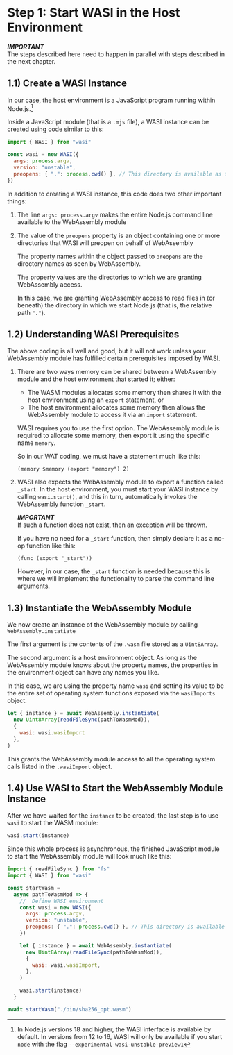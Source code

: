 # Step 1: Start WASI in the Host Environment

***IMPORTANT***<br>
The steps described here need to happen in parallel with steps described in the next chapter. 

## 1.1) Create a WASI Instance

In our case, the host environment is a JavaScript program running within Node.js.[^1]

Inside a JavaScript module (that is a `.mjs` file), a WASI instance can be created using code similar to this:

```javascript
import { WASI } from "wasi"

const wasi = new WASI({
  args: process.argv,
  version: "unstable",
  preopens: { ".": process.cwd() }, // This directory is available as fd 3 when calling WASI path_open
})
```

In addition to creating a WASI instance, this code does two other important things:

1. The line `args: process.argv` makes the entire Node.js command line available to the WebAssembly module
2. The value of the `preopens` property is an object containing one or more directories that WASI will preopen on behalf of WebAssembly

   The property names within the object passed to `preopens` are the directory names as seen by WebAssembly.

   The property values are the directories to which we are granting WebAssembly access.

   In this case, we are granting WebAssembly access to read files in (or beneath) the directory in which we start Node.js (that is, the relative path `"."`).

## 1.2) Understanding WASI Prerequisites

The above coding is all well and good, but it will not work unless your WebAssembly module has fulfilled certain prerequisites imposed by WASI.

1. There are two ways memory can be shared between a WebAssembly module and the host environment that started it; either:
   * The WASM modules allocates some memory then shares it with the host environment using an `export` statement, or
   * The host environment allocates some memory then allows the WebAssembly module to access it via an `import` statement.
   
   WASI requires you to use the first option.
   The WebAssembly module is required to allocate some memory, then export it using the specific name `memory`.

   So in our WAT coding, we must have a statement much like this:

   ```wat
   (memory $memory (export "memory") 2)
   ```

2. WASI also expects the WebAssembly module to export a function called `_start`.
   In the host environment, you must start your WASI instance by calling `wasi.start()`, and this in turn, automatically invokes the WebAssembly function `_start`.

   ***IMPORTANT***<br>
   If such a function does not exist, then an exception will be thrown.

   If you have no need for a `_start` function, then simply declare it as a no-op function like this:

   ```wat
   (func (export "_start"))
   ```

   However, in our case, the `_start` function is needed because this is where we will implement the functionality to parse the command line arguments.

## 1.3) Instantiate the WebAssembly Module

We now create an instance of the WebAssembly module by calling `WebAssembly.instatiate`

The first argument is the contents of the `.wasm` file stored as a `Uint8Array`.

The second argument is a host environment object.
As long as the WebAssembly module knows about the property names, the properties in the environment object can have any names you like.

In this case, we are using the property name `wasi` and setting its value to be the entire set of operating system functions exposed via the `wasiImports` object.

```javascript
let { instance } = await WebAssembly.instantiate(
  new Uint8Array(readFileSync(pathToWasmMod)),
  {
    wasi: wasi.wasiImport
  },
)
```

This grants the WebAssembly module access to all the operating system calls listed in the `.wasiImport` object.

## 1.4) Use WASI to Start the WebAssembly Module Instance

After we have waited for the `instance` to be created, the last step is to use `wasi` to start the WASM module:

```javascript
wasi.start(instance)
```

Since this whole process is asynchronous, the finished JavaScript module to start the WebAssembly module will look much like this:

```javascript
import { readFileSync } from "fs"
import { WASI } from "wasi"

const startWasm =
  async pathToWasmMod => {
    //  Define WASI environment
    const wasi = new WASI({
      args: process.argv,
      version: "unstable",
      preopens: { ".": process.cwd() }, // This directory is available as fd 3 when calling WASI path_open
    })

    let { instance } = await WebAssembly.instantiate(
      new Uint8Array(readFileSync(pathToWasmMod)),
      {
        wasi: wasi.wasiImport,
      },
    )

    wasi.start(instance)
  }

await startWasm("./bin/sha256_opt.wasm")
```

[^1]: In Node.js versions 18 and higher, the WASI interface is available by default.  In versions from 12 to 16, WASI will only be available if you start `node` with the flag `--experimental-wasi-unstable-preview1`
